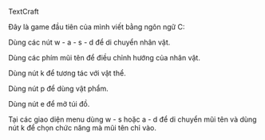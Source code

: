 TextCraft

Đây là game đầu tiên của mình viết bằng ngôn ngữ C:

Dùng các nút w - a - s - d để di chuyển nhân vật.

Dùng các phím mũi tên để điều chỉnh hướng của nhân vật.

Dùng nút k để tương tác với vật thể.

Dùng nút p để dùng vật phẩm.

Dùng nút e để mở túi đồ.

Tại các giao diện menu dùng w - s hoặc a - d để di chuyển mũi tên và dùng nút k để chọn chức năng mà mũi tên chỉ vào.
